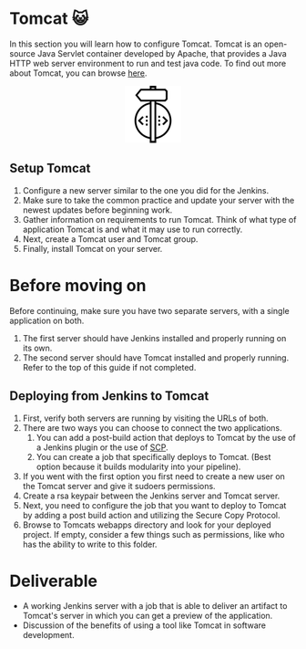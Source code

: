 # Tomcat :smiley_cat:
In this section you will learn how to configure Tomcat. Tomcat is an open-source Java Servlet container developed by Apache, that provides a Java HTTP web server environment to run and test java code. To find out more about Tomcat, you can browse [here](https://en.wikipedia.org/wiki/Apache_Tomcat).

<center>

  ![](../img/build.png)

</center>

## Setup Tomcat
1. Configure a new server similar to the one you did for the Jenkins.
2. Make sure to take the common practice and update your server with the newest updates before beginning work.
3. Gather information on requirements to run Tomcat. Think of what type of application Tomcat is and what it may use to run correctly.
4. Next, create a Tomcat user and Tomcat group.
5. Finally, install Tomcat on your server.

# Before moving on
Before continuing, make sure you have two separate servers, with a single application on both.
1. The first server should have Jenkins installed and properly running on its own.
2. The second server should have Tomcat installed and properly running. Refer to the top of this guide if not completed.

## Deploying from Jenkins to Tomcat
1. First, verify both servers are running by visiting the URLs of both.
2. There are two ways you can choose to connect the two applications.
    1. You can add a post-build action that deploys to Tomcat by the use of a Jenkins plugin or the use of [SCP](https://en.wikipedia.org/wiki/Secure_copy).
    2. You can create a job that specifically deploys to Tomcat. (Best option because it builds modularity into your pipeline).
3. If you went with the first option you first need to create a new user on the Tomcat server and give it sudoers permissions.
4. Create a rsa keypair between the Jenkins server and Tomcat server.
5. Next, you need to configure the job that you want to deploy to Tomcat by adding a post build action and utilizing the Secure Copy Protocol.
6. Browse to Tomcats webapps directory and look for your deployed project. If empty, consider a few things such as permissions, like who has the ability to write to this folder.

# Deliverable
- A working Jenkins server with a job that is able to deliver an artifact to Tomcat's server in which you can get a preview of the application.
- Discussion of the benefits of using a tool like Tomcat in software development.

